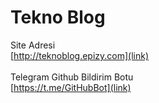 # Tekno Blog
Site Adresi <br>
[http://teknoblog.epizy.com](link) <br><br>
Telegram Github Bildirim Botu <br>
[https://t.me/GitHubBot](link)
